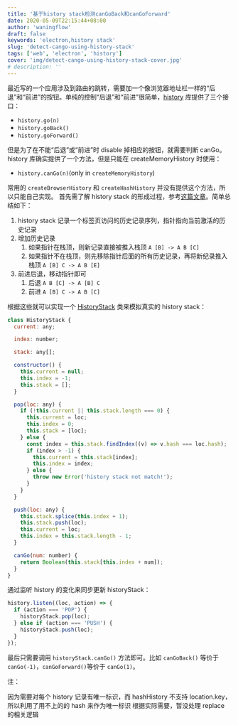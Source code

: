 ```yaml
---
title: '基于history stack检测canGoBack和canGoForward'
date: 2020-05-09T22:15:44+08:00
author: 'waningflow'
draft: false
keywords: 'electron,history stack'
slug: 'detect-cango-using-history-stack'
tags: ['web', 'electron', 'history']
cover: 'img/detect-cango-using-history-stack-cover.jpg'
# description: ''
---
```


最近写的一个应用涉及到路由的跳转，需要加一个像浏览器地址栏一样的“后退”和“前进”的按钮。单纯的控制“后退”和“前进”很简单，[history](https://link.zhihu.com/?target=https%3A//github.com/ReactTraining/history) 库提供了三个接口：

- `history.go(n)`
- `history.goBack()`
- `history.goForward()`

但是为了在不能“后退”或“前进”时 disable 掉相应的按钮，就需要判断 canGo。history 库确实提供了一个方法，但是只能在 createMemoryHistory 时使用：

- `history.canGo(n)`(only in `createMemoryHistory`)

常用的 `createBrowserHistory` 和 `createHashHistory` 并没有提供这个方法，所以只能自己实现。
首先需了解 history stack 的形成过程，参考[这篇文章](https://zhuanlan.zhihu.com/p/28249437)。简单总结如下：

1. history stack 记录一个标签页访问的历史记录序列，指针指向当前激活的历史记录
2. 增加历史记录
   1. 如果指针在栈顶，则新记录直接被推入栈顶 `A [B] -> A B [C]`
   2. 如果指针不在栈顶，则先移除指针后面的所有历史记录，再将新纪录推入栈顶 `A [B] C -> A B [E]`
3. 前进后退，移动指针即可
   1. 后退 `A B [C] -> A [B] C`
   2. 前进 `A [B] C -> A B [C]`

根据这些就可以实现一个 [HistoryStack](https://link.zhihu.com/?target=https%3A//github.com/waningflow/NarutoMusic/blob/master/app/utils/historyStack.ts) 类来模拟真实的 history stack：

```js
class HistoryStack {
  current: any;

  index: number;

  stack: any[];

  constructor() {
    this.current = null;
    this.index = -1;
    this.stack = [];
  }

  pop(loc: any) {
    if (!this.current || this.stack.length === 0) {
      this.current = loc;
      this.index = 0;
      this.stack = [loc];
    } else {
      const index = this.stack.findIndex((v) => v.hash === loc.hash);
      if (index > -1) {
        this.current = this.stack[index];
        this.index = index;
      } else {
        throw new Error('history stack not match!');
      }
    }
  }

  push(loc: any) {
    this.stack.splice(this.index + 1);
    this.stack.push(loc);
    this.current = loc;
    this.index = this.stack.length - 1;
  }

  canGo(num: number) {
    return Boolean(this.stack[this.index + num]);
  }
}
```

通过监听 history 的变化来同步更新 historyStack：

```js
history.listen((loc, action) => {
  if (action === 'POP') {
    historyStack.pop(loc);
  } else if (action === 'PUSH') {
    historyStack.push(loc);
  }
});
```

最后只需要调用 `historyStack.canGo()` 方法即可。比如 `canGoBack()` 等价于 `canGo(-1)`，`canGoForward()`等价于 `canGo(1)`。

注：

因为需要对每个 history 记录有唯一标识，而 hashHistory 不支持 location.key，所以利用了用不上的的 hash 来作为唯一标识
根据实际需要，暂没处理 replace 的相关逻辑
